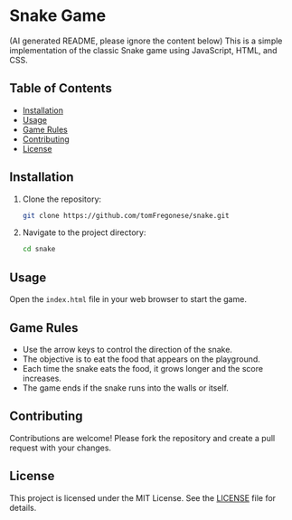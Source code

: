 # Snake Game

(AI generated README, please ignore the content below)
This is a simple implementation of the classic Snake game using JavaScript, HTML, and CSS.

## Table of Contents

- [Installation](#installation)
- [Usage](#usage)
- [Game Rules](#game-rules)
- [Contributing](#contributing)
- [License](#license)

## Installation

1. Clone the repository:
    ```sh
    git clone https://github.com/tomFregonese/snake.git
    ```
2. Navigate to the project directory:
    ```sh
    cd snake
    ```

## Usage

Open the `index.html` file in your web browser to start the game.

## Game Rules

- Use the arrow keys to control the direction of the snake.
- The objective is to eat the food that appears on the playground.
- Each time the snake eats the food, it grows longer and the score increases.
- The game ends if the snake runs into the walls or itself.

## Contributing

Contributions are welcome! Please fork the repository and create a pull request with your changes.

## License

This project is licensed under the MIT License. See the [LICENSE](LICENSE) file for details.